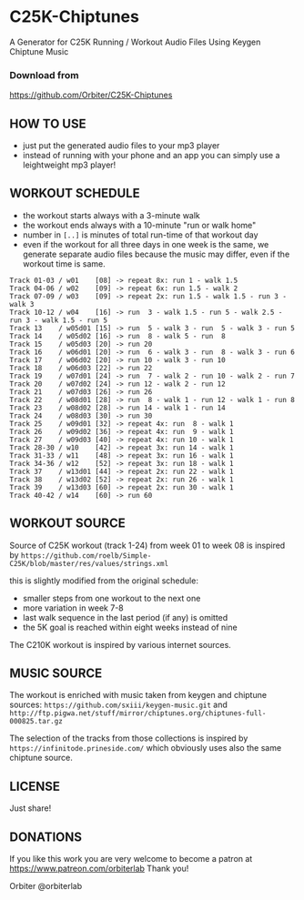 # C25K-Chiptunes
A Generator for C25K Running / Workout Audio Files Using Keygen Chiptune Music

### Download from
https://github.com/Orbiter/C25K-Chiptunes

## HOW TO USE

- just put the generated audio files to your mp3 player
- instead of running with your phone and an app you can simply use a leightweight mp3 player!

## WORKOUT SCHEDULE

- the workout starts always with a 3-minute walk
- the workout ends always with a 10-minute "run or walk home"
- number in `[..]` is minutes of total run-time of that workout day
- even if the workout for all three days in one week is the same, we generate
  separate audio files because the music may differ, even if the workout time is same.

```
Track 01-03 / w01    [08] -> repeat 8x: run 1 - walk 1.5
Track 04-06 / w02    [09] -> repeat 6x: run 1.5 - walk 2
Track 07-09 / w03    [09] -> repeat 2x: run 1.5 - walk 1.5 - run 3 - walk 3
Track 10-12 / w04    [16] -> run  3 - walk 1.5 - run 5 - walk 2.5 - run 3 - walk 1.5 - run 5
Track 13    / w05d01 [15] -> run  5 - walk 3 - run  5 - walk 3 - run 5
Track 14    / w05d02 [16] -> run  8 - walk 5 - run  8
Track 15    / w05d03 [20] -> run 20
Track 16    / w06d01 [20] -> run  6 - walk 3 - run  8 - walk 3 - run 6
Track 17    / w06d02 [20] -> run 10 - walk 3 - run 10
Track 18    / w06d03 [22] -> run 22
Track 19    / w07d01 [24] -> run  7 - walk 2 - run 10 - walk 2 - run 7
Track 20    / w07d02 [24] -> run 12 - walk 2 - run 12
Track 21    / w07d03 [26] -> run 26
Track 22    / w08d01 [28] -> run  8 - walk 1 - run 12 - walk 1 - run 8
Track 23    / w08d02 [28] -> run 14 - walk 1 - run 14
Track 24    / w08d03 [30] -> run 30
Track 25    / w09d01 [32] -> repeat 4x: run  8 - walk 1
Track 26    / w09d02 [36] -> repeat 4x: run  9 - walk 1
Track 27    / w09d03 [40] -> repeat 4x: run 10 - walk 1
Track 28-30 / w10    [42] -> repeat 3x: run 14 - walk 1
Track 31-33 / w11    [48] -> repeat 3x: run 16 - walk 1
Track 34-36 / w12    [52] -> repeat 3x: run 18 - walk 1
Track 37    / w13d01 [44] -> repeat 2x: run 22 - walk 1
Track 38    / w13d02 [52] -> repeat 2x: run 26 - walk 1
Track 39    / w13d03 [60] -> repeat 2x: run 30 - walk 1
Track 40-42 / w14    [60] -> run 60
```

## WORKOUT SOURCE

Source of C25K workout (track 1-24) from week 01 to week 08 is inspired by
`https://github.com/roelb/Simple-C25K/blob/master/res/values/strings.xml`

this is slightly modified from the original schedule:

- smaller steps from one workout to the next one
- more variation in week 7-8
- last walk sequence in the last period (if any) is omitted
- the 5K goal is reached within eight weeks instead of nine

The C210K workout is inspired by various internet sources.


## MUSIC SOURCE

The workout is enriched with music taken from keygen and chiptune sources:
`https://github.com/sxiii/keygen-music.git` and
`http://ftp.pigwa.net/stuff/mirror/chiptunes.org/chiptunes-full-000825.tar.gz`

The selection of the tracks from those collections is inspired by
`https://infinitode.prineside.com/`
which obviously uses also the same chiptune source.


## LICENSE

Just share!

## DONATIONS

If you like this work you are very welcome to become a patron at https://www.patreon.com/orbiterlab
Thank you!

Orbiter
@orbiterlab
